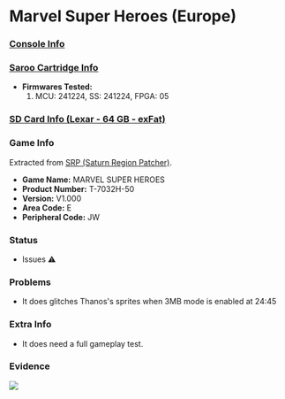 # Marvel Super Heroes (Europe)

### [Console Info](../../../../../Info/Consoles/VA13/README.md)

### [Saroo Cartridge Info](../../../../../Info/Cartridges/GuangzhouSanStarOnlineShop/1.6/README.md)

- <b>Firmwares Tested:</b>
  1. MCU: 241224, SS: 241224, FPGA: 05

### [SD Card Info (Lexar - 64 GB - exFat)](../../../../../Info/SdCards/Lexar/64GB/exfat/README.md)

### Game Info

Extracted from [SRP (Saturn Region Patcher)](https://segaxtreme.net/resources/saturn-region-patcher.81/download).

- <b>Game Name:</b> MARVEL SUPER HEROES
- <b>Product Number:</b> T-7032H-50
- <b>Version:</b> V1.000
- <b>Area Code:</b> E
- <b>Peripheral Code:</b> JW

### Status

- Issues :warning:

### Problems

- It does glitches Thanos's sprites when 3MB mode is enabled at 24:45

### Extra Info

- It does need a full gameplay test.

### Evidence

[![](https://img.youtube.com/vi/KGL3AemGJ1E/0.jpg)](https://www.youtube.com/watch?v=KGL3AemGJ1E)
